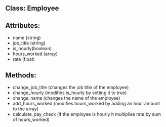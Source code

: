 ## Class: Employee

## Attributes:
- name (string)
- job_title (string)
- is_hourly(boolean)
- hours_worked (array)
- rate (float)

## Methods:
- change_job_title (changes the job title of the employee)
- change_hourly (modifies is_hourly by setting it to true)
- change_name (changes the name of the employee)
- add_hours_worked (modifies hours_worked by adding an hour amount to the array)
- calculate_pay_check (if the employee is hourly it multiplies rate by sum of hours_worked)
